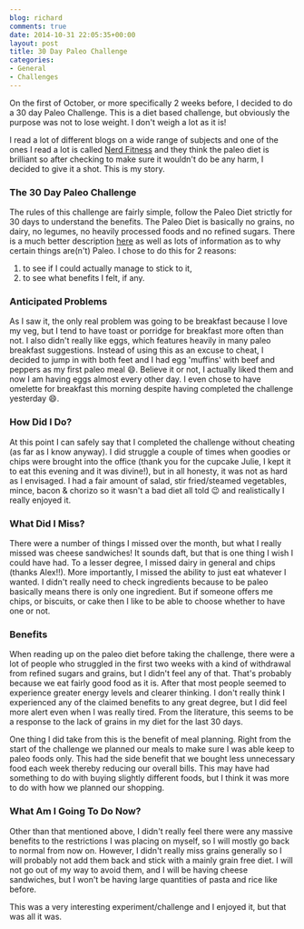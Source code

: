 ```yaml
---
blog: richard
comments: true
date: 2014-10-31 22:05:35+00:00
layout: post
title: 30 Day Paleo Challenge
categories:
- General
- Challenges
---
```


On the first of October, or more specifically 2 weeks before, I decided to do a 30 day Paleo
Challenge. This is a diet based challenge, but obviously the purpose was not to lose weight. I don't
weigh a lot as it is! 

I read a lot of different blogs on a wide range of subjects and one of the ones I read a lot is
called [Nerd Fitness][nf] and they think the paleo diet is brilliant so after checking to make sure
it wouldn't do be any harm, I decided to give it a shot. This is my story. 

### The 30 Day Paleo Challenge

The rules of this challenge are fairly simple, follow the Paleo Diet strictly for 30 days to
understand the benefits. The Paleo Diet is basically no grains, no dairy, no legumes, no heavily
processed foods and no refined sugars. There is a much better description [here][wh] as well as lots
of information as to why certain things are(n't) Paleo. I chose to do this for 2 reasons:

 1. to see if I could actually manage to stick to it, 
 2. to see what benefits I felt, if any. 

### Anticipated Problems

As I saw it, the only real problem was going to be breakfast because I love my veg, but I tend to
have toast or porridge for breakfast more often than not. I also didn't really like eggs, which
features heavily in many paleo breakfast suggestions. Instead of using this as an excuse to cheat, I
decided to jump in with both feet and I had egg 'muffins' with beef and peppers as my first paleo
meal :smile:. Believe it or not, I actually liked them and now I am having eggs almost every other
day. I even chose to have omelette for breakfast this morning despite having completed the challenge
yesterday :smile:.

### How Did I Do? 

At this point I can safely say that I completed the challenge without cheating (as far as I know
anyway). I did struggle a couple of times when goodies or chips were brought into the office (thank
you for the cupcake Julie, I kept it to eat this evening and it was divine!), but in all honesty, it
was not as hard as I envisaged. I had a fair amount of salad, stir fried/steamed vegetables, mince,
bacon & chorizo so it wasn't a bad diet all told :wink: and realistically I really enjoyed it. 

### What Did I Miss? 

There were a number of things I missed over the month, but what I really missed was cheese
sandwiches! It sounds daft, but that is one thing I wish I could have had. To a lesser degree, I
missed dairy in general and chips (thanks Alex!!). More importantly, I missed the ability to just
eat whatever I wanted. I didn't really need to check ingredients because to be paleo basically means
there is only one ingredient. But if someone offers me chips, or biscuits, or cake then I like to be
able to choose whether to have one or not. 

### Benefits

When reading up on the paleo diet before taking the challenge, there were a lot of people who 
struggled in the first two weeks with a kind of withdrawal from refined sugars and grains, but I
didn't feel any of that. That's probably because we eat fairly good food as it is. After that most
people seemed to experience greater energy levels and clearer thinking. I don't really think I
experienced any of the claimed benefits to any great degree, but I did feel more alert even when I
was really tired. From the literature, this seems to be a response to the lack of grains in my diet
for the last 30 days. 

One thing I did take from this is the benefit of meal planning. Right from the start of the
challenge we planned our meals to make sure I was able keep to paleo foods only. This had the side
benefit that we bought less unnecessary food each week thereby reducing our overall bills. This may
have had something to do with buying slightly different foods, but I think it was more to do with
how we planned our shopping.

### What Am I Going To Do Now? 

Other than that mentioned above, I didn't really feel there were any massive benefits to the
restrictions I was placing on myself, so I will mostly go back to normal from now on. However, I
didn't really miss grains generally so I will probably not add them back and stick with a mainly
grain free diet. I will not go out of my way to avoid them, and I will be having cheese sandwiches,
but I won't be having large quantities of pasta and rice like before.

This was a very interesting experiment/challenge and I enjoyed it, but that was all it was.


[nf]: //www.nerdfitness.com/ "Nerd Fitness"
[wh]: //www.paleoplan.com/resources/paleo-plan-food-guide/ "What is Paleo?"